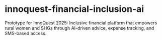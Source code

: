# innoquest-financial-inclusion-ai
Prototype for InnoQuest 2025: Inclusive financial platform that empowers rural women and SHGs through AI-driven advice, expense tracking, and SMS-based access.
